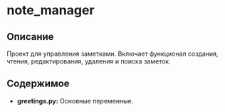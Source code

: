 # note_manager
## Описание
Проект для управления заметками. Включает функционал создания, чтения, редактирования, удаления и поиска заметок.

## Содержимое
- **greetings.py:** Основные переменные.
